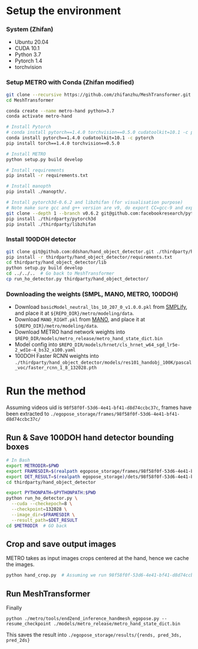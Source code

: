 # Setup the environment

### System (Zhifan)
- Ubuntu 20.04
- CUDA 10.1
- Python 3.7
- Pytorch 1.4
- torchvision

### Setup METRO with Conda (Zhifan modified)

```bash
git clone --recursive https://github.com/zhifanzhu/MeshTransformer.git
cd MeshTransformer

conda create --name metro-hand python=3.7
conda activate metro-hand

# Install Pytorch
# conda install pytorch==1.4.0 torchvision==0.5.0 cudatoolkit=10.1 -c pytorch
conda install pytorch==1.4.0 cudatoolkit=10.1 -c pytorch
pip install torch==1.4.0 torchvision==0.5.0

# Install METRO
python setup.py build develop

# Install requirements
pip install -r requirements.txt

# Install manopth
pip install ./manopth/.

# Install pytorch3d-0.6.2 and libzhifan (for visualisation purpose)
# Note make sure gcc and g++ version are v9, do export CC=gcc-9 and export CXX=g++-9 if necessary
git clone --depth 1 --branch v0.6.2 git@github.com:facebookresearch/pytorch3d.git thirdparty/pytorch3d
pip install ./thirdparty/pytorch3d
pip install ./thirdparty/libzhifan
```

### Install 100DOH detector

```bash
git clone git@github.com:ddshan/hand_object_detector.git ./thirdparty/hand_object_detector
pip install -r thirdparty/hand_object_detector/requirements.txt
cd thirdparty/hand_object_detector/lib
python setup.py build develop
cd ../../..  # Go back to MeshTransformer
cp run_ho_detector.py thirdparty/hand_object_detector/
```


### Downloading the weights (SMPL, MANO, METRO, 100DOH)

- Download `basicModel_neutral_lbs_10_207_0_v1.0.0.pkl` from [SMPLify](http://smplify.is.tue.mpg.de/), and place it at `${REPO_DIR}/metro/modeling/data`.
- Download `MANO_RIGHT.pkl` from [MANO](https://mano.is.tue.mpg.de/), and place it at `${REPO_DIR}/metro/modeling/data`.
- Download METRO hand network weights into `$REPO_DIR/models/metro_release/metro_hand_state_dict.bin`
- Model config into `$REPO_DIR/models/hrnet/cls_hrnet_w64_sgd_lr5e-2_wd1e-4_bs32_x100.yaml`
- 100DOH Faster RCNN weights into `./thirdparty/hand_object_detector/models/res101_handobj_100K/pascal_voc/faster_rcnn_1_8_132028.pth`


# Run the method

Assuming videos uid is `98f58f0f-53d6-4e41-bf41-d8d74ccbc37c`, 
frames have been extracted to `./egopose_storage/frames/98f58f0f-53d6-4e41-bf41-d8d74ccbc37c/`

## Run & Save 100DOH hand detector bounding boxes
```bash
# In Bash
export METRODIR=$PWD
export FRAMESDIR=$(realpath egopose_storage/frames/98f58f0f-53d6-4e41-bf41-d8d74ccbc37c)
export DET_RESULT=$(realpath egopose_storage)/dets/98f58f0f-53d6-4e41-bf41-d8d74ccbc37c.csv
cd thirdparty/hand_object_detector

export PYTHONPATH=$PYTHONPATH:$PWD
python run_ho_detector.py \
  --cuda --checkepoch=8 \
  --checkpoint=132028 \
  --image_dir=$FRAMESDIR \
  --result_path=$DET_RESULT
cd $METRODIR  # GO back
```
## Crop and save output images

METRO takes as input images crops centered at the hand, hence we cache the images.
```bash
python hand_crop.py  # Assuming we run 98f58f0f-53d6-4e41-bf41-d8d74ccbc37c
```

## Run MeshTransformer

Finally
```
python ./metro/tools/end2end_inference_handmesh_egopose.py --resume_checkpoint ./models/metro_release/metro_hand_state_dict.bin 
```

This saves the result into `./egopose_storage/results/{rends, pred_3ds, pred_2ds}`
